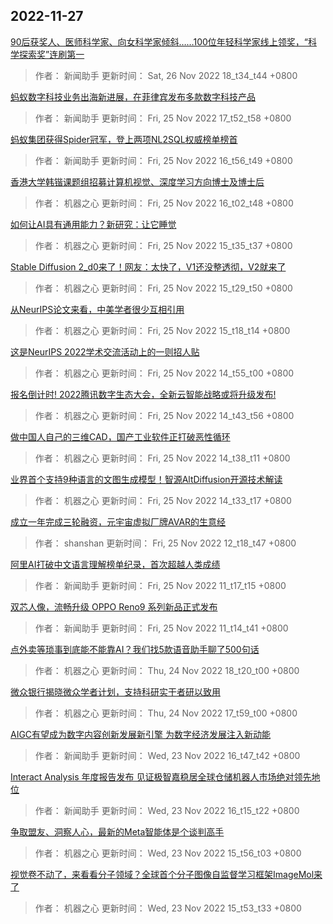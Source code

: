 
## 2022-11-27

 [90后获奖人、医师科学家、向女科学家倾斜……100位年轻科学家线上领奖，“科学探索奖”连刷第一](https://www.jiqizhixin.com/articles/2022-11-26)

> 作者： 新闻助手  更新时间： Sat, 26 Nov 2022 18_t34_t44 +0800

 [蚂蚁数字科技业务出海新进展，在菲律宾发布多款数字科技产品](https://www.jiqizhixin.com/articles/2022-11-25-15)

> 作者： 新闻助手  更新时间： Fri, 25 Nov 2022 17_t52_t58 +0800

 [蚂蚁集团获得Spider冠军，登上两项NL2SQL权威榜单榜首](https://www.jiqizhixin.com/articles/2022-11-25-14)

> 作者： 新闻助手  更新时间： Fri, 25 Nov 2022 16_t56_t49 +0800

 [香港大学韩锴课题组招募计算机视觉、深度学习方向博士及博士后](https://www.jiqizhixin.com/articles/2022-11-25-13)

> 作者： 机器之心  更新时间： Fri, 25 Nov 2022 16_t02_t48 +0800

 [如何让AI具有通用能力？新研究：让它睡觉](https://www.jiqizhixin.com/articles/2022-11-25-12)

> 作者： 机器之心  更新时间： Fri, 25 Nov 2022 15_t35_t37 +0800

 [Stable Diffusion 2_d0来了！网友：太快了，V1还没整透彻，V2就来了](https://www.jiqizhixin.com/articles/2022-11-25-11)

> 作者： 机器之心  更新时间： Fri, 25 Nov 2022 15_t29_t50 +0800

 [从NeurIPS论文来看，中美学者很少互相引用](https://www.jiqizhixin.com/articles/2022-11-25-8)

> 作者： 机器之心  更新时间： Fri, 25 Nov 2022 15_t18_t14 +0800

 [这是NeurIPS 2022学术交流活动上的一则招人贴](https://www.jiqizhixin.com/articles/2022-11-25-7)

> 作者： 机器之心  更新时间： Fri, 25 Nov 2022 14_t55_t00 +0800

 [报名倒计时! 2022腾讯数字生态大会，全新云智能战略或将升级发布!](https://www.jiqizhixin.com/articles/2022-11-25-6)

> 作者： 机器之心  更新时间： Fri, 25 Nov 2022 14_t43_t56 +0800

 [做中国人自己的三维CAD，国产工业软件正打破恶性循环](https://www.jiqizhixin.com/articles/2022-11-25-5)

> 作者： 机器之心  更新时间： Fri, 25 Nov 2022 14_t38_t11 +0800

 [业界首个支持9种语言的文图生成模型！智源AltDiffusion开源技术解读](https://www.jiqizhixin.com/articles/2022-11-25-4)

> 作者： 机器之心  更新时间： Fri, 25 Nov 2022 14_t33_t17 +0800

 [成立一年完成三轮融资，元宇宙虚拟厂牌AVAR的生意经](https://www.jiqizhixin.com/articles/2022-11-25-3)

> 作者： shanshan  更新时间： Fri, 25 Nov 2022 12_t18_t47 +0800

 [阿里AI打破中文语言理解榜单纪录，首次超越人类成绩](https://www.jiqizhixin.com/articles/2022-11-25-2)

> 作者： 新闻助手  更新时间： Fri, 25 Nov 2022 11_t17_t15 +0800

 [双芯人像，流畅升级 OPPO Reno9 系列新品正式发布](https://www.jiqizhixin.com/articles/2022-11-25)

> 作者： 新闻助手  更新时间： Fri, 25 Nov 2022 11_t14_t41 +0800

 [点外卖等琐事到底能不能靠AI？我们找5款语音助手聊了500句话](https://www.jiqizhixin.com/articles/2022-11-24-29)

> 作者： 机器之心  更新时间： Thu, 24 Nov 2022 18_t20_t00 +0800

 [微众银行揭晓微众学者计划，支持科研实干者研以致用](https://www.jiqizhixin.com/articles/2022-11-24-18)

> 作者： 机器之心  更新时间： Thu, 24 Nov 2022 17_t59_t00 +0800

 [AIGC有望成为数字内容创新发展新引擎 为数字经济发展注入新动能](https://www.jiqizhixin.com/articles/2022-11-23-9)

> 作者： 新闻助手  更新时间： Wed, 23 Nov 2022 16_t47_t42 +0800

 [Interact Analysis 年度报告发布  见证极智嘉稳居全球仓储机器人市场绝对领先地位](https://www.jiqizhixin.com/articles/2022-11-23-8)

> 作者： 新闻助手  更新时间： Wed, 23 Nov 2022 16_t15_t22 +0800

 [争取盟友、洞察人心，最新的Meta智能体是个谈判高手](https://www.jiqizhixin.com/articles/2022-11-23-7)

> 作者： 机器之心  更新时间： Wed, 23 Nov 2022 15_t56_t03 +0800

 [视觉卷不动了，来看看分子领域？全球首个分子图像自监督学习框架ImageMol来了](https://www.jiqizhixin.com/articles/2022-11-23-6)

> 作者： 机器之心  更新时间： Wed, 23 Nov 2022 15_t53_t33 +0800
